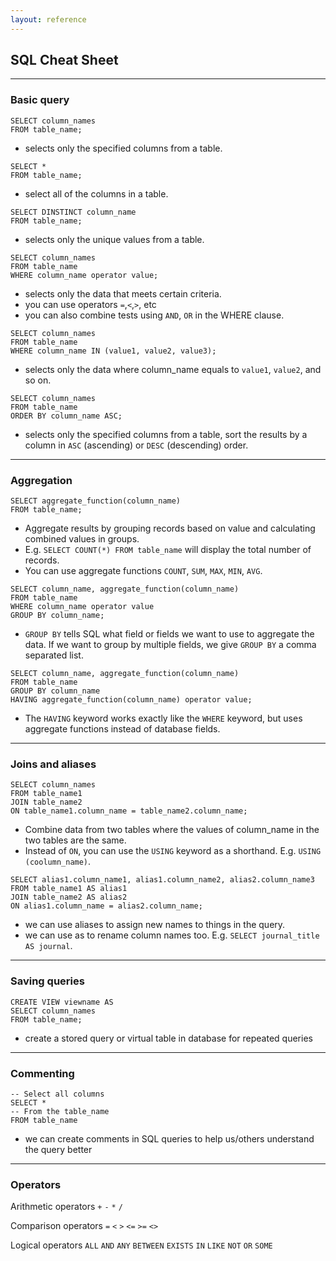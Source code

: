 ```yaml
---
layout: reference
---
```


## SQL Cheat Sheet

_____
### Basic query

~~~
SELECT column_names
FROM table_name;
~~~
- selects only the specified columns from a table.

~~~
SELECT * 
FROM table_name;
~~~
- select all of the columns in a table.

~~~
SELECT DINSTINCT column_name 
FROM table_name;
~~~ 
- selects only the unique values from a table.

~~~
SELECT column_names
FROM table_name
WHERE column_name operator value;
~~~
- selects only the data that meets certain criteria.
- you can use operators `=`,`<`,`>`, etc
- you can also combine tests using `AND`, `OR` in the WHERE clause.

~~~
SELECT column_names
FROM table_name
WHERE column_name IN (value1, value2, value3);
~~~
- selects only the data where column_name equals to `value1`, `value2`, and so on.

~~~
SELECT column_names
FROM table_name
ORDER BY column_name ASC;
~~~
- selects only the specified columns from a table, sort the results by a column in `ASC` (ascending) or `DESC` (descending) order.

_____
### Aggregation

~~~
SELECT aggregate_function(column_name)
FROM table_name;
~~~
- Aggregate results by grouping records based on value and calculating combined values in groups. 
- E.g. `SELECT COUNT(*) FROM table_name` will display the total number of records.
- You can use aggregate functions `COUNT`, `SUM`, `MAX`, `MIN`, `AVG`.

~~~
SELECT column_name, aggregate_function(column_name)
FROM table_name
WHERE column_name operator value
GROUP BY column_name;
~~~
- `GROUP BY` tells SQL what field or fields we want to use to aggregate the data. If we want to group by multiple fields, we give `GROUP BY` a comma separated list.

~~~
SELECT column_name, aggregate_function(column_name)
FROM table_name
GROUP BY column_name
HAVING aggregate_function(column_name) operator value;
~~~
- The `HAVING` keyword works exactly like the `WHERE` keyword, but uses aggregate functions instead of database fields.

_____
### Joins and aliases

~~~
SELECT column_names
FROM table_name1
JOIN table_name2 
ON table_name1.column_name = table_name2.column_name;
~~~
- Combine data from two tables where the values of column_name in the two tables are the same.
- Instead of `ON`, you can use the `USING` keyword as a shorthand. E.g. `USING (coolumn_name)`.

~~~
SELECT alias1.column_name1, alias1.column_name2, alias2.column_name3
FROM table_name1 AS alias1
JOIN table_name2 AS alias2
ON alias1.column_name = alias2.column_name;
~~~
- we can use aliases to assign new names to things in the query.
- we can use as to rename column names too. E.g. `SELECT journal_title AS journal`.

_____
### Saving queries

~~~
CREATE VIEW viewname AS
SELECT column_names
FROM table_name;
~~~
- create a stored query or virtual table in database for repeated queries

_____
### Commenting

~~~
-- Select all columns
SELECT * 
-- From the table_name
FROM table_name
~~~
- we can create comments in SQL queries to help us/others understand the query better

_____
### Operators

Arithmetic operators
`+` `-` `*` `/` 

Comparison operators
`=` `<` `>` `<=` `>=` `<>` 

Logical operators
`ALL` `AND` `ANY` `BETWEEN` `EXISTS` `IN` `LIKE` `NOT` `OR` `SOME`
